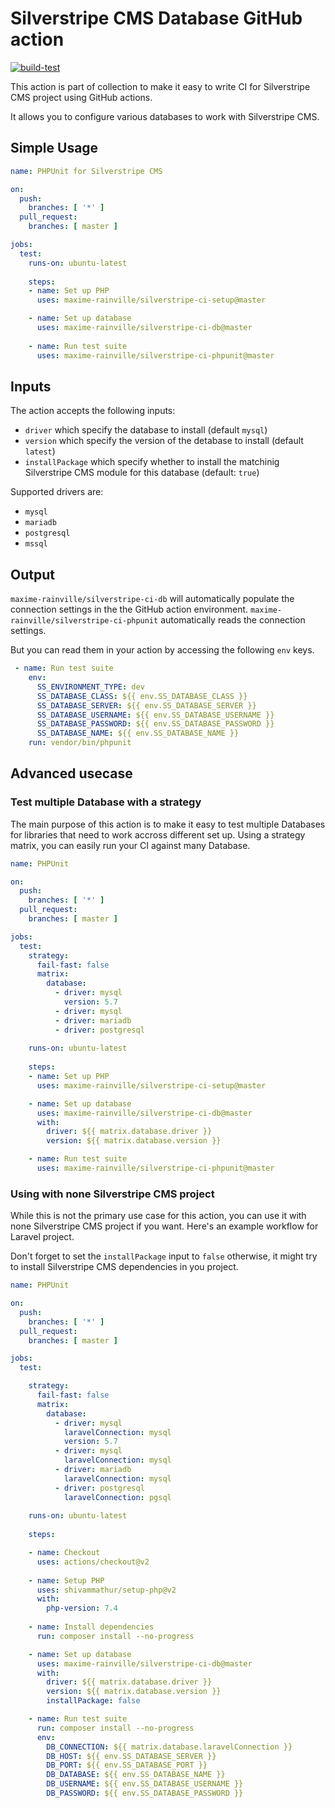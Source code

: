 # Silverstripe CMS Database GitHub action

[![build-test](https://github.com/maxime-rainville/silverstripe-ci-db/actions/workflows/workflow.yml/badge.svg)](https://github.com/maxime-rainville/silverstripe-ci-db/actions/workflows/workflow.yml)

This action is part of collection to make it easy to write CI for Silverstripe CMS project using GitHub actions.

It allows you to configure various databases to work with Silverstripe CMS.

## Simple Usage

```yml
name: PHPUnit for Silverstripe CMS

on:
  push:
    branches: [ '*' ]
  pull_request:
    branches: [ master ]

jobs:
  test:
    runs-on: ubuntu-latest
    
    steps:
    - name: Set up PHP
      uses: maxime-rainville/silverstripe-ci-setup@master

    - name: Set up database
      uses: maxime-rainville/silverstripe-ci-db@master
      
    - name: Run test suite
      uses: maxime-rainville/silverstripe-ci-phpunit@master
```

## Inputs

The action accepts the following inputs:
- `driver` which specify the database to install (default `mysql`)
- `version` which specify the version of the detabase to install (default `latest`)
- `installPackage` which specify whether to install the matchinig Silverstripe CMS module for this database (default: `true`)

Supported drivers are:
- `mysql`
- `mariadb`
- `postgresql`
- `mssql`

## Output

`maxime-rainville/silverstripe-ci-db` will automatically populate the connection settings in the the GitHub action environment. `maxime-rainville/silverstripe-ci-phpunit` automatically reads the connection settings.

But you can read them in your action by accessing the following `env` keys.
```yml
 - name: Run test suite
    env:
      SS_ENVIRONMENT_TYPE: dev
      SS_DATABASE_CLASS: ${{ env.SS_DATABASE_CLASS }}
      SS_DATABASE_SERVER: ${{ env.SS_DATABASE_SERVER }}
      SS_DATABASE_USERNAME: ${{ env.SS_DATABASE_USERNAME }}
      SS_DATABASE_PASSWORD: ${{ env.SS_DATABASE_PASSWORD }}
      SS_DATABASE_NAME: ${{ env.SS_DATABASE_NAME }}
    run: vendor/bin/phpunit
```

## Advanced usecase


### Test multiple Database with a strategy

The main purpose of this action is to make it easy to test multiple Databases for libraries that need to work accross different set up. Using a strategy matrix, you can easily run your CI against many Database.

```yml
name: PHPUnit

on:
  push:
    branches: [ '*' ]
  pull_request:
    branches: [ master ]

jobs:
  test:
    strategy:
      fail-fast: false
      matrix:
        database:
          - driver: mysql
            version: 5.7
          - driver: mysql
          - driver: mariadb
          - driver: postgresql
    
    runs-on: ubuntu-latest
    
    steps:
    - name: Set up PHP
      uses: maxime-rainville/silverstripe-ci-setup@master

    - name: Set up database
      uses: maxime-rainville/silverstripe-ci-db@master
      with:
        driver: ${{ matrix.database.driver }}
        version: ${{ matrix.database.version }}

    - name: Run test suite
      uses: maxime-rainville/silverstripe-ci-phpunit@master
```

### Using with none Silverstripe CMS project

While this is not the primary use case for this action, you can use it with none Silverstripe CMS project if you want. Here's an example workflow for Laravel project.

Don't forget to set the `installPackage` input to `false` otherwise, it might try to install Silverstripe CMS dependencies in you project.

```yml
name: PHPUnit

on:
  push:
    branches: [ '*' ]
  pull_request:
    branches: [ master ]

jobs:
  test:

    strategy:
      fail-fast: false
      matrix:
        database:
          - driver: mysql
            laravelConnection: mysql
            version: 5.7
          - driver: mysql
            laravelConnection: mysql
          - driver: mariadb
            laravelConnection: mysql
          - driver: postgresql
            laravelConnection: pgsql
    
    runs-on: ubuntu-latest
    
    steps:

    - name: Checkout
      uses: actions/checkout@v2
    
    - name: Setup PHP
      uses: shivammathur/setup-php@v2
      with:
        php-version: 7.4
        
    - name: Install dependencies
      run: composer install --no-progress

    - name: Set up database
      uses: maxime-rainville/silverstripe-ci-db@master
      with:
        driver: ${{ matrix.database.driver }}
        version: ${{ matrix.database.version }}
        installPackage: false

    - name: Run test suite
      run: composer install --no-progress
      env:
        DB_CONNECTION: ${{ matrix.database.laravelConnection }}
        DB_HOST: ${{ env.SS_DATABASE_SERVER }}
        DB_PORT: ${{ env.SS_DATABASE_PORT }}
        DB_DATABASE: ${{ env.SS_DATABASE_NAME }}
        DB_USERNAME: ${{ env.SS_DATABASE_USERNAME }}
        DB_PASSWORD: ${{ env.SS_DATABASE_PASSWORD }}
```
